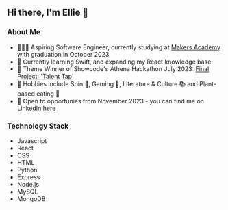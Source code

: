 ## Hi there, I'm Ellie 👋

### About Me 
- 👩🏼‍💻 Aspiring Software Engineer, currently studying at [Makers Academy](https://makers.tech/) with graduation in October 2023
- 📱 Currently learning Swift, and expanding my React knowledge base
- 💭 Theme Winner of Showcode's Athena Hackathon July 2023: [Final Project: 'Talent Tap'](https://www.canva.com/design/DAFnZ3vUgiE/B0xfEiwSlyoJMT2aYiNwsw/view?utm_content=DAFnZ3vUgiE&utm_campaign=designshare&utm_medium=link&utm_source=publishsharelink)
- 💫 Hobbies include Spin 🚴, Gaming 👾, Literature & Culture 📚 and Plant-based eating 🍱
- 🧩 Open to opportunies from November 2023 - you can find me on LinkedIn [here](https://www.linkedin.com/in/ellie-priestley/)

### Technology Stack 
- Javascript
- React
- CSS
- HTML
- Python
- Express
- Node.js
- MySQL
- MongoDB

<!--
**elliepriestley/elliepriestley** is a ✨ _special_ ✨ repository because its `README.md` (this file) appears on your GitHub profile.

Here are some ideas to get you started:

- 🔭 I’m currently working on ...
- 🌱 I’m currently learning ...
- 👯 I’m looking to collaborate on ...
- 🤔 I’m looking for help with ...
- 💬 Ask me about ...
- 📫 How to reach me: ...
- 😄 Pronouns: ...
- ⚡ Fun fact: ...
-->
